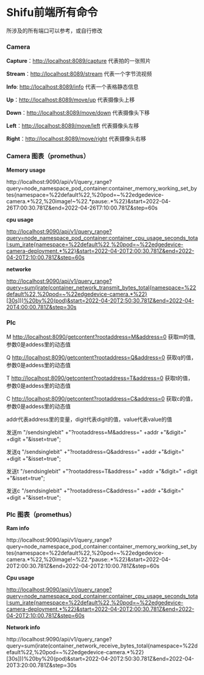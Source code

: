 # Shifu前端所有命令

所涉及的所有端口可以参考，或自行修改

### **Camera**

**Capture**：<http://localhost:8089/capture> 代表拍的一张照片

**Stream**：<http://localhost:8089/stream> 代表一个字节流视频

**Info**: <http://localhost:8089/info> 代表一个表格静态信息

**Up**：<http://localhost:8089/move/up> 代表摄像头上移

**Down**：<http://localhost:8089/move/down> 代表摄像头下移

**Left**：<http://localhost:8089/move/left> 代表摄像头左移

**Right**：<http://localhost:8089/move/right> 代表摄像头右移



### **Camera 图表（promethus）**

**Memory usage**

http://localhost:9090/api/v1/query_range?query=node_namespace_pod_container:container_memory_working_set_bytes{namespace=%22default%22,%20pod=\~%22edgedevice-camera.\*%22,%20image!\~%22.\*pause:.\*%22}&start=2022-04-26T7:00:30.781Z&end=2022-04-26T7:10:00.781Z&step=60s

**cpu usage**

[http://localhost:9090/api/v1/query_range?query=node_namespace_pod_container:container_cpu_usage_seconds_total:sum_irate{namespace=%22default%22,%20pod=\~%22edgedevice-camera-deployment.\*%22}&start=2022-04-20T2:00:30.781Z&end=2022-04-20T2:10:00.781Z&step=60s](http://localhost:9090/api/v1/query_range?query=node_namespace_pod_container:container_cpu_usage_seconds_total:sum_irate{namespace=%22default%22,%20pod=~%22edgedevice-camera-deployment.*%22}&start=2022-04-20T2:00:30.781Z&end=2022-04-20T2:10:00.781Z&step=60s)

**networke**

[http://localhost:9090/api/v1/query_range?query=sum(irate(container_network_transmit_bytes_total{namespace=%22default%22,%20pod=\~%22edgedevice-camera.\*%22}\[30s\]))%20by%20(pod)&start=2022-04-20T2:50:30.781Z&end=2022-04-20T4:00:00.781Z&step=30s](http://localhost:9090/api/v1/query_range?query=sum(irate(container_network_transmit_bytes_total{namespace=%22default%22,%20pod=~%22edgedevice-camera.*%22}[30s]))%20by%20(pod)&start=2022-04-20T2:50:30.781Z&end=2022-04-20T4:00:00.781Z&step=30s)



### **Plc**

M <http://localhost:8090/getcontent?rootaddress=M&address=0> 获取m的值,参数0是addess里的动态值

Q <http://localhost:8090/getcontent?rootaddress=Q&address=0> 获取q的值，参数0是addess里的动态值

T <http://localhost:8090/getcontent?rootaddress=T&address=0> 获取t的值，参数0是addess里的动态值

C <http://localhost:8090/getcontent?rootaddress=C&address=0> 获取c的值，参数0是addess里的动态值

addr代表address里的变量，digit代表digit的值，value代表value的值

发送m \"/sendsinglebit\" +\"?rootaddress=M&address=\" +addr +\"&digit=\" +digit +\"&isset=true\";

发送q \"/sendsinglebit\" +\"?rootaddress=Q&address=\" +addr +\"&digit=\" +digit +\"&isset=true\";

发送t \"/sendsinglebit\" +\"?rootaddress=T&address=\" +addr +\"&digit=\" +digit +\"&isset=true\";

发送c \"/sendsinglebit\" +\"?rootaddress=C&address=\" +addr +\"&digit=\" +digit +\"&isset=true\";



### **Plc 图表（promethus）**

**Ram info**

http://localhost:9090/api/v1/query_range?query=node_namespace_pod_container:container_memory_working_set_bytes{namespace=%22default%22,%20pod=\~%22edgedevice-camera.\*%22,%20image!\~%22.\*pause:.\*%22}&start=2022-04-20T2:00:30.781Z&end=2022-04-20T2:10:00.781Z&step=60s

**Cpu usage**

[http://localhost:9090/api/v1/query_range?query=node_namespace_pod_container:container_cpu_usage_seconds_total:sum_irate{namespace=%22default%22,%20pod=\~%22edgedevice-camera-deployment.\*%22}&start=2022-04-20T2:00:30.781Z&end=2022-04-20T2:10:00.781Z&step=60s](http://localhost:9090/api/v1/query_range?query=node_namespace_pod_container:container_cpu_usage_seconds_total:sum_irate{namespace=%22default%22,%20pod=~%22edgedevice-camera-deployment.*%22}&start=2022-04-20T2:00:30.781Z&end=2022-04-20T2:10:00.781Z&step=60s)

**Network info**

http://localhost:9090/api/v1/query_range?query=sum(irate(container_network_receive_bytes_total{namespace=%22default%22,%20pod=\~%22edgedevice-camera.\*%22}\[30s\]))%20by%20(pod)&start=2022-04-20T2:50:30.781Z&end=2022-04-20T3:20:00.781Z&step=30s
